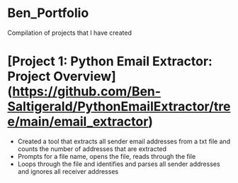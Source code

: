 # Ben_Portfolio
Compilation of projects that I have created 

# [Project 1: Python Email Extractor: Project Overview] (https://github.com/Ben-Saltigerald/PythonEmailExtractor/tree/main/email_extractor)

- Created a tool that extracts all sender email addresses from a txt file and counts the number of addresses that are extracted 
- Prompts for a file name, opens the file, reads through the file 
- Loops through the file and identifies and parses all sender addresses and ignores all receiver addresses
